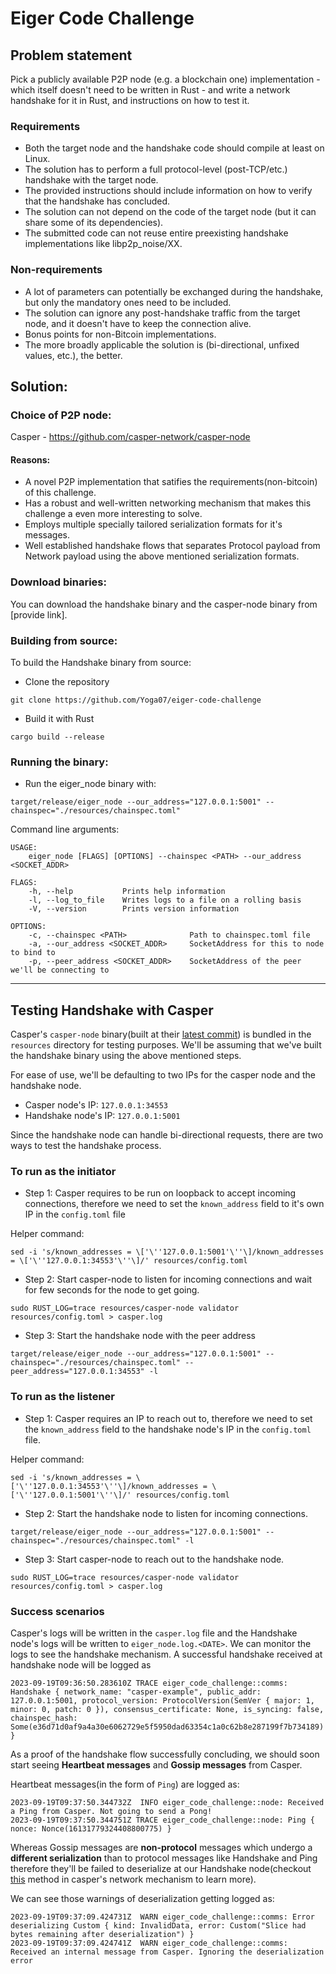 # Eiger Code Challenge

## Problem statement

Pick a publicly available P2P node (e.g. a blockchain one) implementation - which itself doesn't need to be written in Rust - and write a network handshake for it in Rust, and instructions on how to test it.

### Requirements
- Both the target node and the handshake code should compile at least on Linux.
- The solution has to perform a full protocol-level (post-TCP/etc.) handshake with the target node.
- The provided instructions should include information on how to verify that the handshake has concluded.
- The solution can not depend on the code of the target node (but it can share some of its dependencies).
- The submitted code can not reuse entire preexisting handshake implementations like libp2p_noise/XX.

### Non-requirements
- A lot of parameters can potentially be exchanged during the handshake, but only the mandatory ones need to be included.
- The solution can ignore any post-handshake traffic from the target node, and it doesn't have to keep the connection alive.
- Bonus points for non-Bitcoin implementations.
- The more broadly applicable the solution is (bi-directional, unfixed values, etc.), the better.

## Solution:

### Choice of P2P node:

Casper - https://github.com/casper-network/casper-node

#### Reasons:

- A novel P2P implementation that satifies the requirements(non-bitcoin) of this challenge.
- Has a robust and well-written networking mechanism that makes this challenge a even more interesting to solve.
- Employs multiple specially tailored serialization formats for it's messages.
- Well established handshake flows that separates Protocol payload from Network payload using the above mentioned serialization formats.

### Download binaries:

You can download the handshake binary and the casper-node binary from [provide link].

### Building from source:

To build the Handshake binary from source:

- Clone the repository
```
git clone https://github.com/Yoga07/eiger-code-challenge
```

- Build it with Rust
```
cargo build --release
```

### Running the binary:

- Run the eiger_node binary with:
```
target/release/eiger_node --our_address="127.0.0.1:5001" --chainspec="./resources/chainspec.toml"
```

Command line arguments:
```
USAGE:
    eiger_node [FLAGS] [OPTIONS] --chainspec <PATH> --our_address <SOCKET_ADDR>

FLAGS:
    -h, --help           Prints help information
    -l, --log_to_file    Writes logs to a file on a rolling basis
    -V, --version        Prints version information

OPTIONS:
    -c, --chainspec <PATH>              Path to chainspec.toml file
    -a, --our_address <SOCKET_ADDR>     SocketAddress for this to node to bind to
    -p, --peer_address <SOCKET_ADDR>    SocketAddress of the peer we'll be connecting to
```
----

## Testing Handshake with Casper

Casper's `casper-node` binary(built at their [latest commit](https://github.com/casper-network/casper-node/commit/f7d8228de3cb56a3fe705f5a787d3dbf03ff7998)) is bundled in the `resources` directory for testing purposes.
We'll be assuming that we've built the handshake binary using the above mentioned steps. 

For ease of use, we'll be defaulting to two IPs for the casper node and the handshake node.

- Casper node's IP: `127.0.0.1:34553`
- Handshake node's IP: `127.0.0.1:5001`

Since the handshake node can handle bi-directional requests, there are two ways to test the handshake process.

### To run as the initiator

- Step 1: Casper requires to be run on loopback to accept incoming connections, therefore we need to set the `known_address` field to it's own IP in the `config.toml` file

Helper command:
```
sed -i 's/known_addresses = \['\''127.0.0.1:5001'\''\]/known_addresses = \['\''127.0.0.1:34553'\''\]/' resources/config.toml
```

- Step 2: Start casper-node to listen for incoming connections and wait for few seconds for the node to get going.
```
sudo RUST_LOG=trace resources/casper-node validator resources/config.toml > casper.log
```

- Step 3: Start the handshake node with the peer address
```
target/release/eiger_node --our_address="127.0.0.1:5001" --chainspec="./resources/chainspec.toml" --peer_address="127.0.0.1:34553" -l
```

### To run as the listener

- Step 1: Casper requires an IP to reach out to, therefore we need to set the `known_address` field to the handshake node's IP in the `config.toml` file.

Helper command:
```
sed -i 's/known_addresses = \['\''127.0.0.1:34553'\''\]/known_addresses = \['\''127.0.0.1:5001'\''\]/' resources/config.toml
```

- Step 2: Start the handshake node to listen for incoming connections.
```
target/release/eiger_node --our_address="127.0.0.1:5001" --chainspec="./resources/chainspec.toml" -l
```

- Step 3: Start casper-node to reach out to the handshake node.
```
sudo RUST_LOG=trace resources/casper-node validator resources/config.toml > casper.log
```

### Success scenarios

Casper's logs will be written in the `casper.log` file and the Handshake node's logs will be written to `eiger_node.log.<DATE>`.
We can monitor the logs to see the handshake mechanism. A successful handshake received at handshake node will be logged as

```
2023-09-19T09:36:50.283610Z TRACE eiger_code_challenge::comms: Handshake { network_name: "casper-example", public_addr: 127.0.0.1:5001, protocol_version: ProtocolVersion(SemVer { major: 1, minor: 0, patch: 0 }), consensus_certificate: None, is_syncing: false, chainspec_hash: Some(e36d71d0af9a4a30e6062729e5f5950dad63354c1a0c62b8e287199f7b734189) }
```

As a proof of the handshake flow successfully concluding, we should soon start seeing **Heartbeat messages** and **Gossip messages** from Casper.

Heartbeat messages(in the form of `Ping`) are logged as:

```
2023-09-19T09:37:50.344732Z  INFO eiger_code_challenge::node: Received a Ping from Casper. Not going to send a Pong!
2023-09-19T09:37:50.344751Z TRACE eiger_code_challenge::node: Ping { nonce: Nonce(16131779324408800775) }
```

Whereas Gossip messages are **non-protocol** messages which undergo a **different serialization** than to protocol messages like Handshake and Ping therefore they'll be failed to deserialize at our Handshake node(checkout [this](https://github.com/casper-network/casper-node/blob/dev/node/src/components/network.rs#L1347) method in casper's network mechanism to learn more).

We can see those warnings of deserialization getting logged as:
```
2023-09-19T09:37:09.424731Z  WARN eiger_code_challenge::comms: Error deserializing Custom { kind: InvalidData, error: Custom("Slice had bytes remaining after deserialization") }
2023-09-19T09:37:09.424741Z  WARN eiger_code_challenge::comms: Received an internal message from Casper. Ignoring the deserialization error
```